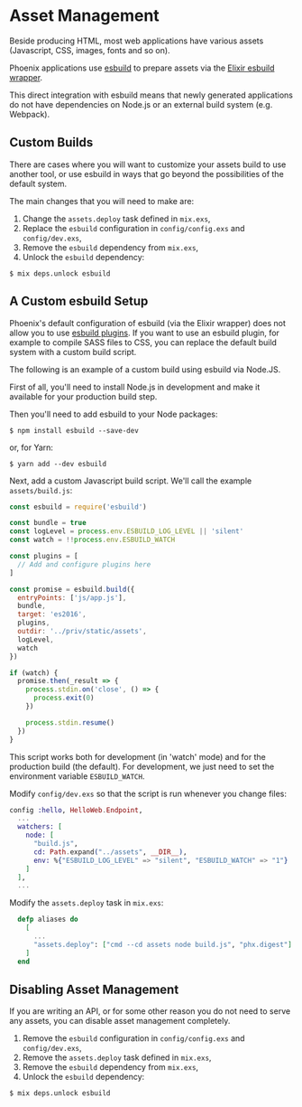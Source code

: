 # Asset Management

Beside producing HTML, most web applications have various assets (Javascript, CSS, images, fonts and so on).

Phoenix applications use [esbuild](https://esbuild.github.io/) to prepare assets via the [Elixir esbuild wrapper](https://hexdocs.pm/esbuild/Esbuild.html).

This direct integration with esbuild means that newly generated applications do not have dependencies on Node.js or an external build system (e.g. Webpack).

## Custom Builds

There are cases where you will want to customize your assets build to use another tool, or use esbuild in ways that go beyond the possibilities of the default system.

The main changes that you will need to make are:

1. Change the `assets.deploy` task defined in `mix.exs`,
2. Replace the `esbuild` configuration in `config/config.exs` and `config/dev.exs`,
3. Remove the `esbuild` dependency from `mix.exs`,
4. Unlock the `esbuild` dependency:

```console
$ mix deps.unlock esbuild
```

## A Custom esbuild Setup

Phoenix's default configuration of esbuild (via the Elixir wrapper) does not allow you to use [esbuild plugins](https://esbuild.github.io/plugins/).
If you want to use an esbuild plugin, for example to compile SASS files to CSS, you can replace the default build system with a custom build script.

The following is an example of a custom build using esbuild via Node.JS.

First of all, you'll need to install Node.js in development and make it available for your production build step.

Then you'll need to add esbuild to your Node packages:

```console
$ npm install esbuild --save-dev
```

or, for Yarn:

```console
$ yarn add --dev esbuild
```

Next, add a custom Javascript build script. We'll call the example `assets/build.js`:

```js
const esbuild = require('esbuild')

const bundle = true
const logLevel = process.env.ESBUILD_LOG_LEVEL || 'silent'
const watch = !!process.env.ESBUILD_WATCH

const plugins = [
  // Add and configure plugins here
]

const promise = esbuild.build({
  entryPoints: ['js/app.js'],
  bundle,
  target: 'es2016',
  plugins,
  outdir: '../priv/static/assets',
  logLevel,
  watch
})

if (watch) {
  promise.then(_result => {
    process.stdin.on('close', () => {
      process.exit(0)
    })

    process.stdin.resume()
  })
}
```

This script works both for development (in 'watch' mode) and for the production build (the default).
For development, we just need to set the environment variable `ESBUILD_WATCH`.

Modify `config/dev.exs` so that the script is run whenever you change files:

```elixir
config :hello, HelloWeb.Endpoint,
  ...
  watchers: [
    node: [
      "build.js",
      cd: Path.expand("../assets", __DIR__),
      env: %{"ESBUILD_LOG_LEVEL" => "silent", "ESBUILD_WATCH" => "1"}
    ]
  ],
  ...
```

Modify the `assets.deploy` task in `mix.exs`:

```elixir
  defp aliases do
    [
      ...
      "assets.deploy": ["cmd --cd assets node build.js", "phx.digest"]
    ]
  end
```

## Disabling Asset Management

If you are writing an API, or for some other reason you do not need to serve any assets, you can disable asset management completely.

1. Remove the `esbuild` configuration in `config/config.exs` and `config/dev.exs`,
2. Remove the `assets.deploy` task defined in `mix.exs`,
3. Remove the `esbuild` dependency from `mix.exs`,
4. Unlock the `esbuild` dependency:

```console
$ mix deps.unlock esbuild
```
